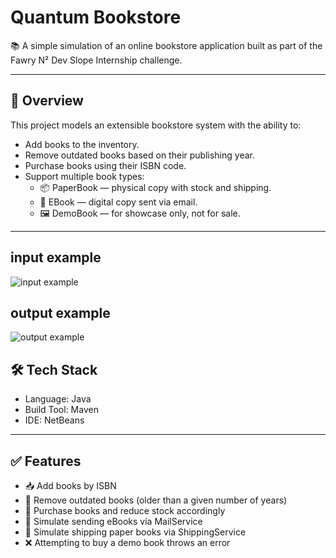 # Quantum Bookstore

📚 A simple simulation of an online bookstore application built as part of the Fawry N² Dev Slope Internship challenge.

---

## 🧠 Overview

This project models an extensible bookstore system with the ability to:

- Add books to the inventory.
- Remove outdated books based on their publishing year.
- Purchase books using their ISBN code.
- Support multiple book types:
  - 📦 PaperBook — physical copy with stock and shipping.
  - 📧 EBook — digital copy sent via email.
  - 🖼️ DemoBook — for showcase only, not for sale.


---
## input example
![input example](https://i.postimg.cc/4djcLKZ7/Screenshot-2025-07-09-004815.png)

## output example
![output example](https://i.postimg.cc/gJLXZYRY/Screenshot-2025-07-09-004835.png)
## 🛠️ Tech Stack

- Language: Java 
- Build Tool: Maven  
- IDE: NetBeans 

---

## ✅ Features

- 📥 Add books by ISBN  
- 🧹 Remove outdated books (older than a given number of years)  
- 🛒 Purchase books and reduce stock accordingly  
- 📨 Simulate sending eBooks via MailService  
- 🚚 Simulate shipping paper books via ShippingService  
- ❌ Attempting to buy a demo book throws an error







